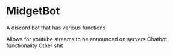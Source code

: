 # MidgetBot
A discord bot that has various functions

Allows for youtube streams to be announced on servers
Chatbot functionality
Other shit
